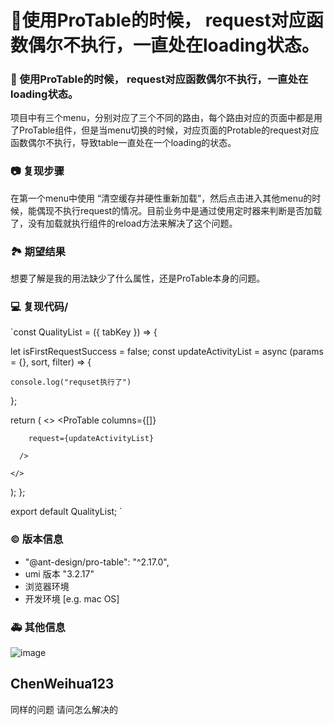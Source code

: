 # 🐛使用ProTable的时候， request对应函数偶尔不执行，一直处在loading状态。

### 🐛 使用ProTable的时候， request对应函数偶尔不执行，一直处在loading状态。

项目中有三个menu，分别对应了三个不同的路由，每个路由对应的页面中都是用了ProTable组件，但是当menu切换的时候，对应页面的Protable的request对应函数偶尔不执行，导致table一直处在一个loading的状态。

### 📷 复现步骤

在第一个menu中使用 “清空缓存并硬性重新加载”，然后点击进入其他menu的时候，能偶现不执行request的情况。目前业务中是通过使用定时器来判断是否加载了，没有加载就执行组件的reload方法来解决了这个问题。

### 🏞 期望结果

想要了解是我的用法缺少了什么属性，还是ProTable本身的问题。

### 💻 复现代码/

`const QualityList = ({ tabKey }) => {

let isFirstRequestSuccess = false;
const updateActivityList = async (params = {}, sort, filter) => {

    console.log("requset执行了")

};

return (
<>
<ProTable
columns={[]}

        request={updateActivityList}

      />

    </>

);
};

export default QualityList;
`

### © 版本信息

- "@ant-design/pro-table": "^2.17.0",
- umi 版本 "3.2.17"
- 浏览器环境
- 开发环境 [e.g. mac OS]

### 🚑 其他信息

![image](https://user-images.githubusercontent.com/16096319/226871946-3f1b357b-6764-4158-9fa7-4dcdbd0af250.png)

## ChenWeihua123

同样的问题 请问怎么解决的

